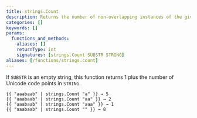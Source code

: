 ```yaml
---
title: strings.Count
description: Returns the number of non-overlapping instances of the given substring within the given string.
categories: []
keywords: []
params:
  functions_and_methods:
    aliases: []
    returnType: int
    signatures: [strings.Count SUBSTR STRING]
aliases: [/functions/strings.count]
---
```


If `SUBSTR` is an empty string, this function returns 1 plus the number of Unicode code points in `STRING`.

```go-html-template
{{ "aaabaab" | strings.Count "a" }} → 5
{{ "aaabaab" | strings.Count "aa" }} → 2
{{ "aaabaab" | strings.Count "aaa" }} → 1
{{ "aaabaab" | strings.Count "" }} → 8
```
